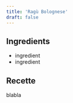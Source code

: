 ```yaml
---
title: 'Ragù Bolognese'
draft: false
---
```


## Ingredients
- ingredient
- ingredient

## Recette
blabla
